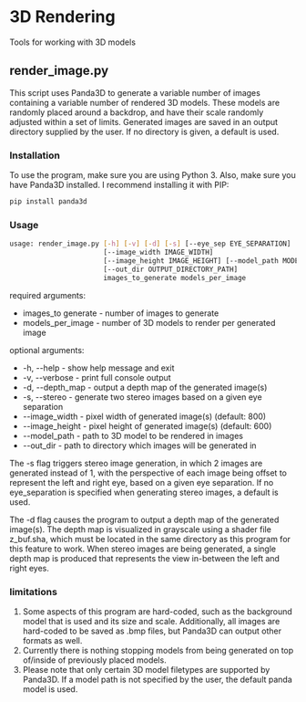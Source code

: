 # 3D Rendering
Tools for working with 3D models

## render_image.py
This script uses Panda3D to generate a variable number of images containing a variable number of rendered 3D models.
These models are randomly placed around a backdrop, and have their scale randomly adjusted within a set of limits.
Generated images are saved in an output directory supplied by the user. If no directory is given, a default is used.

### Installation
To use the program, make sure you are using Python 3. Also, make sure you have Panda3D installed. I recommend installing it with PIP:

```bash
pip install panda3d 
```

### Usage

```bash
usage: render_image.py [-h] [-v] [-d] [-s] [--eye_sep EYE_SEPARATION]
                       [--image_width IMAGE_WIDTH]
                       [--image_height IMAGE_HEIGHT] [--model_path MODEL_PATH]
                       [--out_dir OUTPUT_DIRECTORY_PATH]
                       images_to_generate models_per_image
```

required arguments:
* images_to generate - number of images to generate
* models_per_image   - number of 3D models to render per generated image

optional arguments:
* -h, --help         - show help message and exit
* -v, --verbose      - print full console output
* -d, --depth_map    - output a depth map of the generated image(s)
* -s, --stereo       - generate two stereo images based on a given eye separation
* --image_width      - pixel width of generated image(s) (default: 800)
* --image_height     - pixel height of generated image(s) (default: 600)
* --model_path       - path to 3D model to be rendered in images
* --out_dir          - path to directory which images will be generated in

The -s flag triggers stereo image generation, in which 2 images are generated instead of 1, with the perspective 
of each image being offset to represent the left and right eye, based on a given eye separation. If no eye_separation
is specified when generating stereo images, a default is used.

The -d flag causes the program to output a depth map of the generated image(s). The depth map is visualized in grayscale
using a shader file z_buf.sha, which must be located in the same directory as this program for this feature to work.
When stereo images are being generated, a single depth map is produced that represents the view in-between the left
and right eyes.

### limitations
1. Some aspects of this program are hard-coded, such as the background model that is used and its size and scale.
Additionally, all images are hard-coded to be saved as .bmp files, but Panda3D can output other formats as well.
2. Currently there is nothing stopping models from being generated on top of/inside of previously placed models.
3. Please note that only certain 3D model filetypes are supported by Panda3D. If a model path is not specified by the user, the default panda model is used.
